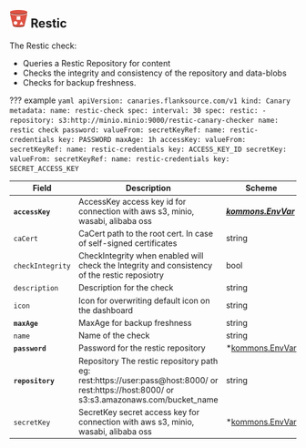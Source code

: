 ## <img src='https://raw.githubusercontent.com/flanksource/flanksource-ui/main/src/icons/restic.svg' style='height: 32px'/> Restic

The Restic check:

* Queries a Restic Repository for content
* Checks the integrity and consistency of the repository and data-blobs
* Checks for backup freshness.

??? example
    ```yaml
    apiVersion: canaries.flanksource.com/v1
    kind: Canary
    metadata:
      name: restic-check
    spec:
      interval: 30
      spec:
        restic:
          - repository: s3:http://minio.minio:9000/restic-canary-checker
            name: restic check
            password:
              valueFrom:
                secretKeyRef:
                  name: restic-credentials
                  key: PASSWORD
            maxAge: 1h
            accessKey:
              valueFrom:
                secretKeyRef:
                  name: restic-credentials
                  key: ACCESS_KEY_ID
            secretKey:
              valueFrom:
                secretKeyRef:
                  name: restic-credentials
                  key: SECRET_ACCESS_KEY
    ```

| Field | Description | Scheme | Required |
| ----- | ----------- | ------ | -------- |
| **`accessKey`** | AccessKey access key id for connection with aws s3, minio, wasabi, alibaba oss | [***kommons.EnvVar***](https://pkg.go.dev/github.com/flanksource/kommons#EnvVar) |  |
| `caCert` | CaCert path to the root cert. In case of self-signed certificates | string |  |
| `checkIntegrity` | CheckIntegrity when enabled will check the Integrity and consistency of the restic reposiotry | bool |  |
| `description`| Description for the check | string |  |
| `icon` | Icon for overwriting default icon on the dashboard | string |  |
| **`maxAge`** | MaxAge for backup freshness | string | Yes |
| `name` | Name of the check | string |  |
| **`password`** | Password for the restic repository | *[kommons.EnvVar](https://pkg.go.dev/github.com/flanksource/kommons#EnvVar) | Yes |
| **`repository`** | Repository The restic repository path eg: rest:https://user:pass@host:8000/ or rest:https://host:8000/ or s3:s3.amazonaws.com/bucket_name | string | Yes |
| `secretKey` | SecretKey secret access key for connection with aws s3, minio, wasabi, alibaba oss | *[kommons.EnvVar](https://pkg.go.dev/github.com/flanksource/kommons#EnvVar) |  |

